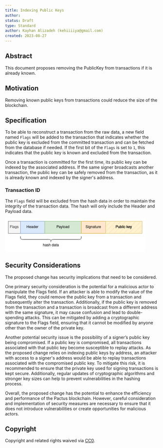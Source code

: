 ```yaml
---
title: Indexing Public Keys
author:
status: Draft
type: Standard
author: Kayhan Alizadeh (kehiiiiya@gmail.com)
created: 2023-08-27
---
```


## Abstract

This document proposes removing the PublicKey from transactions if it is already known.

## Motivation

Removing known public keys from transactions could reduce the size of the blockchain.

## Specification

To be able to reconstruct a transaction from the raw data, a new field named `Flags` will be added to the transaction that indicates whether the public key is excluded from the committed transaction and can be fetched from the database if needed. If the first bit of the `Flags` is set to `1`, this indicates that the public key is known and excluded from the transaction.

Once a transaction is committed for the first time, its public key can be indexed by the associated address. If the same signer broadcasts another transaction, the public key can be safely removed from the transaction, as it is already known and indexed by the signer's address.

### Transaction ID

The `Flags` field will be excluded from the hash data in order to maintain the integrity of the transaction data. The hash will only include the Header and Payload data.

![Indexed public key](../assets/pip-0004/indexed-public-key.png)

## Security Considerations

The proposed change has security implications that need to be considered. 

One primary security consideration is the potential for a malicious actor to manipulate the Flags field. If an attacker is able to modify the value of the Flags field, they could remove the public key from a transaction and subsequently alter the transaction. Additionally, if the public key is removed from the transaction and a transaction is broadcast from a different address with the same signature, it may cause confusion and lead to double-spending attacks. This can be mitigated by adding a cryptographic signature to the Flags field, ensuring that it cannot be modified by anyone other than the owner of the private key.

Another potential security issue is the possibility of a signer’s public key being compromised. If a public key is compromised, all transactions associated with that public key become susceptible to replay attacks. As the proposed change relies on indexing public keys by address, an attacker with access to a signer's address would be able to replay transactions associated with the compromised public key. To mitigate this risk, it is recommended to ensure that the private key used for signing transactions is kept secure. Additionally, regular updates of cryptographic algorithms and stronger key sizes can help to prevent vulnerabilities in the hashing process.

Overall, the proposed change has the potential to enhance the efficiency and performance of the Pactus blockchain. However, careful consideration and implementation of security measures are necessary to ensure that it does not introduce vulnerabilities or create opportunities for malicious actors.

## Copyright

Copyright and related rights waived via [CC0](../LICENSE.md).
